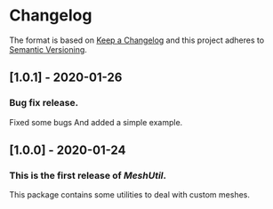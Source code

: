 # Changelog

The format is based on [Keep a Changelog](http://keepachangelog.com/en/1.0.0/)
and this project adheres to [Semantic Versioning](http://semver.org/spec/v2.0.0.html).


## [1.0.1] - 2020-01-26

### Bug fix release.

Fixed some bugs And added a simple example. 

## [1.0.0] - 2020-01-24

### This is the first release of *MeshUtil*.

This package contains some utilities to deal with custom meshes.
